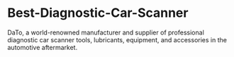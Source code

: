 # Best-Diagnostic-Car-Scanner
DaTo, a world-renowned manufacturer and supplier of professional diagnostic car scanner tools, lubricants, equipment, and accessories in the automotive aftermarket.
